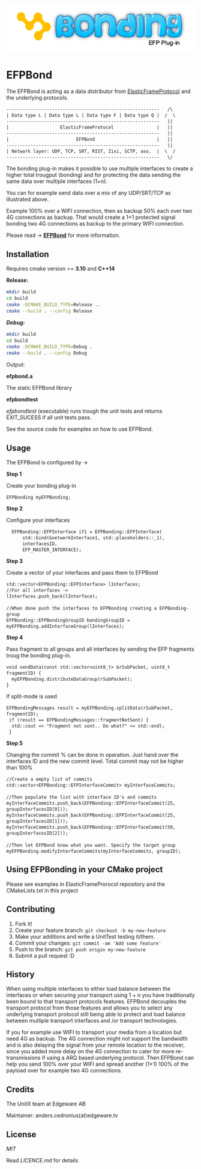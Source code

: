 ![alt text](efpbondingblack.png)

# EFPBond

The EFPBond is acting as a data distributor from [ElasticFrameProtocol](https://github.com/Unit-X/efp) and the underlying protocols.

```
---------------------------------------------------------   /\
| Data type L | Data type L | Data type F | Data type Q |  /  \
---------------------------------------------------------   ||
|                   ElasticFrameProtocol                |   ||
---------------------------------------------------------   ||
|                         EFPBond                       |   ||
---------------------------------------------------------   ||
| Network layer: UDP, TCP, SRT, RIST, Zixi, SCTP, aso.  |  \  /
---------------------------------------------------------   \/

```

The bonding plug-in makes it possible to use multiple interfaces to create a higher total trougput (bonding) and for protecting the data sending the same data over multiple interfaces (1+n).

You can for example send data over a mix of any UDP/SRT/TCP as illustrated above.

Example 100% over a WIFI connection, then as backup 50% each over two 4G connections as backup. That would create a 1+1 protected signal bonding two 4G connections as backup to the primary WIFI connection.

Please read -> [**EFPBond**](https://edgeware-my.sharepoint.com/:p:/g/personal/anders_cedronius_edgeware_tv/Efpyixw-TG5KuUupbCKUgfgBM3zNs-_dhM5RbUBjgdrKpw?e=NcBUBW) for more information.


## Installation

Requires cmake version >= **3.10** and **C++14**

**Release:**

```sh
mkdir build
cd build
cmake -DCMAKE_BUILD_TYPE=Release ..
cmake --build . --config Release
```

***Debug:***

```sh
mkdir build
cd build
cmake -DCMAKE_BUILD_TYPE=Debug .
cmake --build . --config Debug
```

Output: 

**efpbond.a**

The static EFPBond library 
 
**efpbondtest**

*efpbondtest* (executable) runs trough the unit tests and returns EXIT_SUCESS if all unit tests pass.

See the source code for examples on how to use EFPBond.


## Usage

The EFPBond is configured by ->

**Step 1**

Create your bonding plug-in

```
EFPBonding myEFPBonding;
```

**Step 2**

Configure your interfaces

```
  EFPBonding::EFPInterface if1 = EFPBonding::EFPInterface(
      std::bind(&networkInterface1, std::placeholders::_1),
      interfacesID,
      EFP_MASTER_INTERFACE);
```

**Step 3**

Create a vector of your interfaces and pass them to EFPBond

```
std::vector<EFPBonding::EFPInterface> lInterfaces;
//For all interfaces ->
lInterfaces.push_back(lInterface);

//When done push the interfaces to EFPBonding creating a EFPBonding-group
EFPBonding::EFPBondingGroupID bondingGroupID = myEFPBonding.addInterfaceGroup(lInterfaces);

```

**Step 4**

Pass fragment to all groups and all interfaces by sending the EFP fragments troug the bonding plug-in.

```
void sendData(const std::vector<uint8_t> &rSubPacket, uint8_t fragmentID) {
  myEFPBonding.distributeDataGroup(rSubPacket);
}

```
If split-mode is used 

```
EFPBondingMessages result = myEFPBonding.splitData(rSubPacket, fragmentID);
 if (result == EFPBondingMessages::fragmentNotSent) {
  std::cout << "Fragment not sent.. Do what?" << std::endl;
 }
```

**Step 5**

Changing the commit % can be done in operation. Just hand over the interfaces ID and the new commit level.
Total commit may not be higher than 100%

```
//Create a empty list of commits
std::vector<EFPBonding::EFPInterfaceCommit> myInterfaceCommits;

//Then populate the list with interface ID's and commits
myInterfaceCommits.push_back(EFPBonding::EFPInterfaceCommit(25, groupInterfacesID[0]));
myInterfaceCommits.push_back(EFPBonding::EFPInterfaceCommit(25, groupInterfacesID[1]));
myInterfaceCommits.push_back(EFPBonding::EFPInterfaceCommit(50, groupInterfacesID[2]));

//Then let EFPBond know what you want. Specify the target group
myEFPBonding.modifyInterfaceCommits(myInterfaceCommits, groupID);

```


## Using EFPBonding in your CMake project

Please see examples in ElasticFrameProrocol repository and the CMakeLists.txt in this project


## Contributing

1. Fork it!
2. Create your feature branch: `git checkout -b my-new-feature`
3. Make your additions and write a UnitTest testing it/them.
4. Commit your changes: `git commit -am 'Add some feature'`
5. Push to the branch: `git push origin my-new-feature`
6. Submit a pull request :D

## History

When using multiple interfaces to either load balance between the interfaces or when securing your transport using 1 + n you have traditionally been bound to that transport protocols features.  EFPBond decouples the transport protocol from those features and allows you to select any underlying transport protocol still being able to protect and load balance between multiple transport interfaces and /or transport technologies. 

If you for example use WIFI to transport your media from a location but need 4G as backup. The 4G connection might not support the bandwidth and is also delaying the signal from your remote location to the receiver, since you added more delay on the 4G connection to cater for more re-transmissions if using a ARQ based underlying protocol. Then EFPBond can help you send 100% over your WIFI and spread another (1+1) 100% of the payload over for example two 4G connections. 


## Credits

The UnitX team at Edgeware AB

Maintainer: anders.cedronius(at)edgeware.tv



## License

*MIT*

Read *LICENCE.md* for details